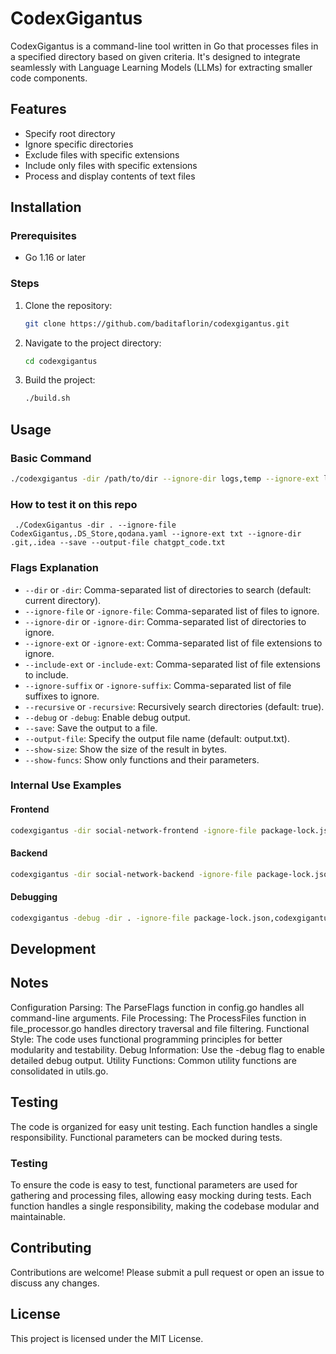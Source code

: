 # CodexGigantus

CodexGigantus is a command-line tool written in Go that processes files in a specified directory based on given criteria. It's designed to integrate seamlessly with Language Learning Models (LLMs) for extracting smaller code components.

## Features
- Specify root directory
- Ignore specific directories
- Exclude files with specific extensions
- Include only files with specific extensions
- Process and display contents of text files

## Installation

### Prerequisites
- Go 1.16 or later

### Steps
1. Clone the repository:
    ```sh
    git clone https://github.com/baditaflorin/codexgigantus.git
    ```
2. Navigate to the project directory:
    ```sh
    cd codexgigantus
    ```
3. Build the project:
    ```sh
    ./build.sh
    ```

## Usage

### Basic Command
```sh
./codexgigantus -dir /path/to/dir --ignore-dir logs,temp --ignore-ext log,tmp --include-ext txt,md
```

### How to test it on this repo
```shell
 ./CodexGigantus -dir . --ignore-file CodexGigantus,.DS_Store,qodana.yaml --ignore-ext txt --ignore-dir .git,.idea --save --output-file chatgpt_code.txt
```
### Flags Explanation
- `--dir` or `-dir`: Comma-separated list of directories to search (default: current directory).
- `--ignore-file` or `-ignore-file`: Comma-separated list of files to ignore.
- `--ignore-dir` or `-ignore-dir`: Comma-separated list of directories to ignore.
- `--ignore-ext` or `-ignore-ext`: Comma-separated list of file extensions to ignore.
- `--include-ext` or `-include-ext`: Comma-separated list of file extensions to include.
- `--ignore-suffix` or `-ignore-suffix`: Comma-separated list of file suffixes to ignore.
- `--recursive` or `-recursive`: Recursively search directories (default: true).
- `--debug` or `-debug`: Enable debug output.
- `--save`: Save the output to a file.
- `--output-file`: Specify the output file name (default: output.txt).
- `--show-size`: Show the size of the result in bytes.
- `--show-funcs`: Show only functions and their parameters.

### Internal Use Examples

#### Frontend
```sh
codexgigantus -dir social-network-frontend -ignore-file package-lock.json -ignore-dir node_modules,__previewjs__ -ignore-ext svg,png,ico,md -output-file frontend.txt -save
```

#### Backend
```sh
codexgigantus -dir social-network-backend -ignore-file package-lock.json,auth_test.go -ignore-dir tests -ignore-ext sum,mod -output-file backend.txt -save
```

#### Debugging
```sh
codexgigantus -debug -dir . -ignore-file package-lock.json,codexgigantus,frontend.txt -ignore-dir cmd,pkg,.idea,.git,node_modules,__previewjs__ -ignore-ext svg,png,ico,md -output-file frontend.txt -save
```

## Development

## Notes
Configuration Parsing: The ParseFlags function in config.go handles all command-line arguments.
File Processing: The ProcessFiles function in file_processor.go handles directory traversal and file filtering.
Functional Style: The code uses functional programming principles for better modularity and testability.
Debug Information: Use the -debug flag to enable detailed debug output.
Utility Functions: Common utility functions are consolidated in utils.go.

## Testing
The code is organized for easy unit testing.
Each function handles a single responsibility.
Functional parameters can be mocked during tests.

### Testing

To ensure the code is easy to test, functional parameters are used for gathering and processing files, allowing easy mocking during tests. Each function handles a single responsibility, making the codebase modular and maintainable.

## Contributing

Contributions are welcome! Please submit a pull request or open an issue to discuss any changes.

## License

This project is licensed under the MIT License.
